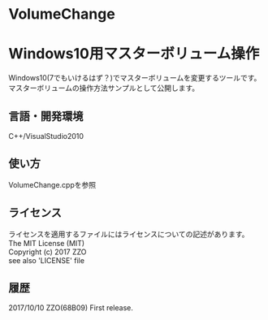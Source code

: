 ﻿# VolumeChange
Windows10用マスターボリューム操作
======================
Windows10(7でもいけるはず？)でマスターボリュームを変更するツールです。  
マスターボリュームの操作方法サンプルとして公開します。  

言語・開発環境
------
C++/VisualStudio2010 

使い方
------
VolumeChange.cppを参照  

ライセンス
------
ライセンスを適用するファイルにはライセンスについての記述があります。  
The MIT License (MIT)  
Copyright (c) 2017 ZZO  
see also 'LICENSE' file  

履歴
-----
2017/10/10 ZZO(68B09) First release. 
